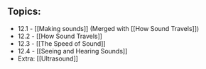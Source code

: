## Topics:
- 12.1 - [[Making sounds]] (Merged with [[How Sound Travels]])
- 12.2 - [[How Sound Travels]]
- 12.3 - [[The Speed of Sound]]
- 12.4 - [[Seeing and Hearing Sounds]]
- Extra: [[Ultrasound]]